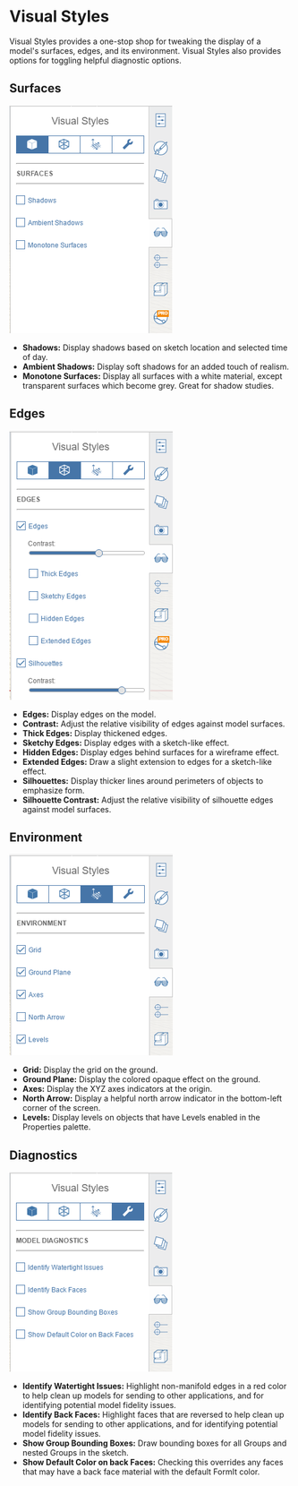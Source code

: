 # Visual Styles

Visual Styles provides a one-stop shop for tweaking the display of a model's surfaces, edges, and its environment. Visual Styles also provides options for toggling helpful diagnostic options.

## Surfaces

![](../.gitbook/assets/vis_styles_surfaces.png)

* **Shadows:** Display shadows based on sketch location and selected time of day.
* **Ambient Shadows:** Display soft shadows for an added touch of realism.
*  **Monotone Surfaces:** Display all surfaces with a white material, except transparent surfaces which become grey. Great for shadow studies.

## Edges

![](../.gitbook/assets/vis-styles-edges.png)

* **Edges:** Display edges on the model.
* **Contrast:** Adjust the relative visibility of edges against model surfaces.
* **Thick Edges:** Display thickened edges.
* **Sketchy Edges:** Display edges with a sketch-like effect.
* **Hidden Edges:** Display edges behind surfaces for a wireframe effect.
* **Extended Edges:** Draw a slight extension to edges for a sketch-like effect.
* **Silhouettes:** Display thicker lines around perimeters of objects to emphasize form.
* **Silhouette Contrast:** Adjust the relative visibility of silhouette edges against model surfaces.

## Environment

![](../.gitbook/assets/vis-styles-environment.png)

* **Grid:** Display the grid on the ground.
* **Ground Plane:** Display the colored opaque effect on the ground.
* **Axes:** Display the XYZ axes indicators at the origin.
* **North Arrow:** Display a helpful north arrow indicator in the bottom-left corner of the screen.
* **Levels:** Display levels on objects that have Levels enabled in the Properties palette.

## Diagnostics

![](../.gitbook/assets/vis-styles-diagnostics.png)

* **Identify Watertight Issues:** Highlight non-manifold edges in a red color to help clean up models for sending to other applications, and for identifying potential model fidelity issues.
* **Identify Back Faces:** Highlight faces that are reversed to help clean up models for sending to other applications, and for identifying potential model fidelity issues.
* **Show Group Bounding Boxes:** Draw bounding boxes for all Groups and nested Groups in the sketch.
* **Show Default Color on back Faces:** Checking this overrides any faces that may have a back face material with the default FormIt color.


